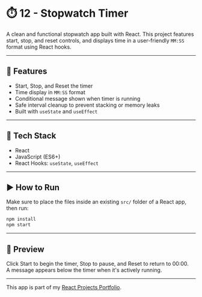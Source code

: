 # ⏱️ 12 - Stopwatch Timer

A clean and functional stopwatch app built with React. This project features start, stop, and reset controls, and displays time in a user-friendly `MM:SS` format using React hooks.

---

## 🚀 Features

- Start, Stop, and Reset the timer  
- Time display in `MM:SS` format  
- Conditional message shown when timer is running  
- Safe interval cleanup to prevent stacking or memory leaks  
- Built with `useState` and `useEffect`  

---

## 🧠 Tech Stack

- React  
- JavaScript (ES6+)  
- React Hooks: `useState`, `useEffect`

---

## ▶️ How to Run

Make sure to place the files inside an existing `src/` folder of a React app, then run:

```bash
npm install
npm start
```

---

## 🌟 Preview

Click Start to begin the timer, Stop to pause, and Reset to return to 00:00.  
A message appears below the timer when it's actively running.

---

This app is part of my [React Projects Portfolio](https://github.com/abhishekdevelops/react-projects-portfolio).
